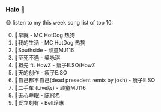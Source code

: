 

### Halo 👋

😄 listen to my this week song list of top 10:

0. 🌈早就 - MC HotDog 热狗
1. 🌈我的生活 - MC HotDog 热狗
2. 🌈Southside - 顽童MJ116
3. 🌈至死不遇 - 梁咏琪
4. 🌈祖先 ft. HowZ - 瘦子E.SO/HowZ
5. 🌈天的创作 - 瘦子E.SO
6. 🌈自己都不自己(dead presedent remix by josh) - 瘦子E.SO
7. 🌈二手车 (Live版) - 顽童MJ116
8. 🌈无心睡眠 - 陈冠希
9. 🌈爱立刻有 - Bell玲惠

